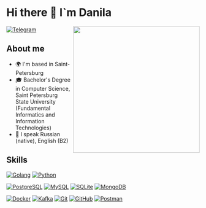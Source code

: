 # Hi there 👋 I`m Danila
<img align='right' src="https://media.giphy.com/media/smGCEo5zsAXtK4bqAT/giphy.gif" width="330">  

<a href="https://t.me/lsd_pls">
   <img src="https://img.shields.io/badge/Telegram-blue?style=for-the-badge&logo=telegram&logoColor=white" alt="Telegram"/>
</a>
  

## About me
* 🌍 I'm based in Saint-Petersburg
* 🎓 Bachelor's Degree in Computer Science, Saint Petersburg State University (Fundamental Informatics and Information Technologies)
* 💬 I speak Russian (native), English (B2)
  
## Skills
<p align="left">
  <a href="https://www.google.com" target="_blank" rel="noreferrer" title="Golang"><img src="https://img.shields.io/badge/golang-%2300ADD8.svg?style=for-the-badge&logo=go&logoColor=white" alt="Golang" /></a>
  <a href="https://www.google.com" target="_blank" rel="noreferrer" title="Python"><img src="https://img.shields.io/badge/python-3670A0?style=for-the-badge&logo=python&logoColor=ffdd54" alt="Python" /></a>
</p>

<p align="left">
  <a href="https://www.google.com" target="_blank" rel="noreferrer" title="PostgreSQL"><img src="https://img.shields.io/badge/postgres-%23316192.svg?style=for-the-badge&logo=postgresql&logoColor=white" alt="PostgreSQL" /></a>
  <a href="https://www.google.com" target="_blank" rel="noreferrer" title="MySQL"><img src="https://img.shields.io/badge/mysql-4479A1.svg?style=for-the-badge&logo=mysql&logoColor=white" alt="MySQL" /></a>
  <a href="https://www.google.com" target="_blank" rel="noreferrer" title="SQLite"><img src="https://img.shields.io/badge/sqlite-%2307405e.svg?style=for-the-badge&logo=sqlite&logoColor=white" alt="SQLite" /></a>
  <a href="https://www.google.com" target="_blank" rel="noreferrer" title="MongoDB"><img src="https://img.shields.io/badge/MongoDB-%234ea94b.svg?style=for-the-badge&logo=mongodb&logoColor=white" alt="MongoDB" /></a>
</p>

<p align="left">
  <a href="https://www.google.com" target="_blank" rel="noreferrer" title="Docker"><img src="https://img.shields.io/badge/docker-%230db7ed.svg?style=for-the-badge&logo=docker&logoColor=white" alt="Docker" /></a>
  <a href="https://www.google.com" target="_blank" rel="noreferrer" title="Kafka"><img src="https://img.shields.io/badge/Kafka-000?style=for-the-badge&logo=apachekafka" alt="Kafka" /></a>
  <a href="https://www.google.com" target="_blank" rel="noreferrer" title="Git"><img src="https://img.shields.io/badge/git-%23F05033.svg?style=for-the-badge&logo=git&logoColor=white" alt="Git" /></a>
  <a href="https://www.google.com" target="_blank" rel="noreferrer" title="GitHub"><img src="https://img.shields.io/badge/GitHub-%23121011.svg?style=for-the-badge&logo=github&logoColor=white" alt="GitHub" /></a>
  <a href="https://www.google.com" target="_blank" rel="noreferrer" title="Postman"><img src="https://img.shields.io/badge/Postman-FF6C37?style=for-the-badge&logo=postman&logoColor=white" alt="Postman" /></a>
</p>


<!--
https://github.com/Ileriayo/markdown-badges
https://gist.github.com/rxaviers/7360908
https://devicon.dev/
-->
